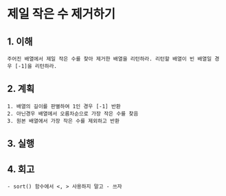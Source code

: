 # 제일 작은 수 제거하기

## 1. 이해
    주어진 배열에서 제일 작은 수를 찾아 제거한 배열을 리턴하라. 리턴할 배열이 빈 배열일 경우 [-1]을 리턴하라.

## 2. 계획
    1. 배열의 길이를 판별하여 1인 경우 [-1] 반환
    2. 아닌경우 배열에서 오름차순으로 가장 작은 수를 찾음
    3. 원본 배열에서 가장 작은 수를 제외하고 반환

## 3. 실행

## 4. 회고
    - sort() 함수에서 <, > 사용하지 말고 - 쓰자